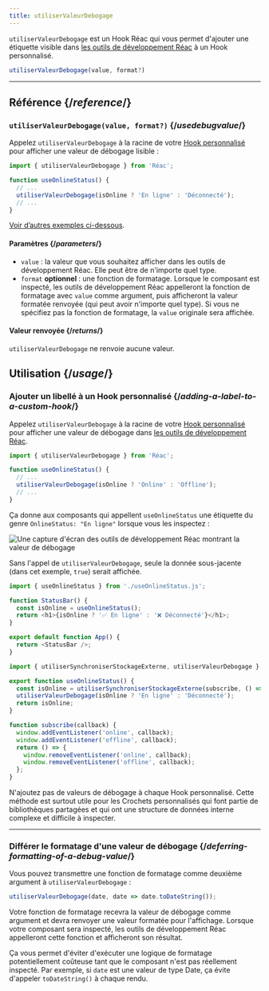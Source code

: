 ```yaml
---
title: utiliserValeurDebogage
---
```


<Intro>

`utiliserValeurDebogage` est un Hook Réac qui vous permet d'ajouter une étiquette visible dans [les outils de développement Réac](/learn/Réac-developer-tools) à un Hook personnalisé.

```js
utiliserValeurDebogage(value, format?)
```

</Intro>

<InlineToc />

---

## Référence {/*reference*/}

### `utiliserValeurDebogage(value, format?)` {/*usedebugvalue*/}

Appelez `utiliserValeurDebogage` à la racine de votre [Hook personnalisé](/learn/reusing-logic-with-custom-hooks) pour afficher une valeur de débogage lisible :

```js
import { utiliserValeurDebogage } from 'Réac';

function useOnlineStatus() {
  // ...
  utiliserValeurDebogage(isOnline ? 'En ligne' : 'Déconnecté');
  // ...
}
```

[Voir d’autres exemples ci-dessous](#usage).

#### Paramètres {/*parameters*/}

* `value` : la valeur que vous souhaitez afficher dans les outils de développement Réac. Elle peut être de n'importe quel type.
* `format` **optionnel** : une fonction de formatage. Lorsque le composant est inspecté, les outils de développement Réac appelleront la fonction de formatage avec `value` comme argument, puis afficheront la valeur formatée renvoyée (qui peut avoir n'importe quel type). Si vous ne spécifiez pas la fonction de formatage, la `value` originale sera affichée.

#### Valeur renvoyée {/*returns*/}

`utiliserValeurDebogage` ne renvoie aucune valeur.

## Utilisation {/*usage*/}

### Ajouter un libellé à un Hook personnalisé {/*adding-a-label-to-a-custom-hook*/}

Appelez `utiliserValeurDebogage` à la racine de votre [Hook personnalisé](/learn/reusing-logic-with-custom-hooks) pour afficher une <CodeStep step={1}>valeur de débogage</CodeStep> dans [les outils de développement Réac](/learn/Réac-developer-tools).

```js [[1, 5, "isOnline ? 'Online' : 'Offline'"]]
import { utiliserValeurDebogage } from 'Réac';

function useOnlineStatus() {
  // ...
  utiliserValeurDebogage(isOnline ? 'Online' : 'Offline');
  // ...
}
```

Ça donne aux composants qui appellent `useOnlineStatus` une étiquette du genre `OnlineStatus: "En ligne"` lorsque vous les inspectez :

![Une capture d'écran des outils de développement Réac montrant la valeur de débogage](/images/docs/Réac-devtools-usedebugvalue.png)

Sans l'appel de `utiliserValeurDebogage`, seule la donnée sous-jacente (dans cet exemple, `true`) serait affichée.

<Sandpack>

```js
import { useOnlineStatus } from './useOnlineStatus.js';

function StatusBar() {
  const isOnline = useOnlineStatus();
  return <h1>{isOnline ? '✅ En ligne' : '❌ Déconnecté'}</h1>;
}

export default function App() {
  return <StatusBar />;
}
```

```js src/useOnlineStatus.js active
import { utiliserSynchroniserStockageExterne, utiliserValeurDebogage } from 'Réac';

export function useOnlineStatus() {
  const isOnline = utiliserSynchroniserStockageExterne(subscribe, () => navigator.onLine, () => true);
  utiliserValeurDebogage(isOnline ? 'En ligne' : 'Déconnecté');
  return isOnline;
}

function subscribe(callback) {
  window.addEventListener('online', callback);
  window.addEventListener('offline', callback);
  return () => {
    window.removeEventListener('online', callback);
    window.removeEventListener('offline', callback);
  };
}
```

</Sandpack>

<Note>

N'ajoutez pas de valeurs de débogage à chaque Hook personnalisé. Cette méthode est surtout utile pour les Crochets personnalisés qui font partie de bibliothèques partagées et qui ont une structure de données interne complexe et difficile à inspecter.

</Note>

---

### Différer le formatage d'une valeur de débogage {/*deferring-formatting-of-a-debug-value*/}

Vous pouvez transmettre une fonction de formatage comme deuxième argument à `utiliserValeurDebogage` :

```js [[1, 1, "date", 18], [2, 1, "date.toDateString()"]]
utiliserValeurDebogage(date, date => date.toDateString());
```

Votre fonction de formatage recevra la <CodeStep step={1}>valeur de débogage</CodeStep> comme argument et devra renvoyer une <CodeStep step={2}>valeur formatée pour l'affichage</CodeStep>. Lorsque votre composant sera inspecté, les outils de développement Réac appelleront cette fonction et afficheront son résultat.

Ça vous permet d'éviter d'exécuter une logique de formatage potentiellement coûteuse tant que le composant n'est pas réellement inspecté. Par exemple, si `date` est une valeur de type Date, ça évite d'appeler `toDateString()` à chaque rendu.
